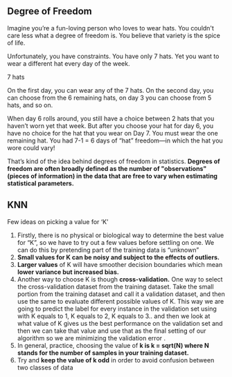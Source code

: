 ## Degree of Freedom
Imagine you’re a fun-loving person who loves to wear hats. You couldn't care less what a degree of freedom is. You believe that variety is the spice of life.

Unfortunately, you have constraints. You have only 7 hats. Yet you want to wear a different hat every day of the week.

7 hats

On the first day, you can wear any of the 7 hats. On the second day, you can choose from the 6 remaining hats, on day 3 you can choose from 5 hats, and so on.

When day 6 rolls around, you still have a choice between 2 hats that you haven’t worn yet that week. But after you choose your hat for day 6, you have no choice for the hat that you wear on Day 7. You must wear the one remaining hat. You had 7-1 = 6 days of “hat” freedom—in which the hat you wore could vary!

That’s kind of the idea behind degrees of freedom in statistics. **Degrees of freedom are often broadly defined as the number of "observations" (pieces of information) in the data that are free to vary when estimating statistical parameters.**

## KNN

Few ideas on picking a value for ‘K’
1) Firstly, there is no physical or biological way to determine the best value for “K”, so we have to try out a few values before settling on one. We can do this by pretending part of the training data is “unknown”
2) **Small values for K can be noisy and subject to the effects of outliers.**
3) **Larger values** of K will have smoother decision boundaries which mean **lower variance but increased bias.**
4) Another way to choose K is though **cross-validation.** One way to select the cross-validation dataset from the training dataset. Take the small portion from the training dataset and call it a validation dataset, and then use the same to evaluate different possible values of K. This way we are going to predict the label for every instance in the validation set using with K equals to 1, K equals to 2, K equals to 3.. and then we look at what value of K gives us the best performance on the validation set and then we can take that value and use that as the final setting of our algorithm so we are minimizing the validation error .
5) In general, practice, choosing the value of **k is k = sqrt(N) where N stands for the number of samples in your training dataset.**
6) Try and **keep the value of k odd** in order to avoid confusion between two classes of data

